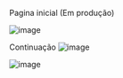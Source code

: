 Pagina inicial (Em produção)

![image](https://github.com/FelipeValeriano21/SpotifyInspired/assets/101677047/0183ae35-bfd5-4ba5-9216-4e7bf7b1e621)


Continuação
![image](https://github.com/FelipeValeriano21/SpotifyInspired/assets/101677047/e04cdbb3-2661-4254-92b7-af0807315496)

![image](https://github.com/FelipeValeriano21/SpotifyInspired/assets/101677047/fb6f9c6e-b772-4689-9ab8-9e512817af8b)
